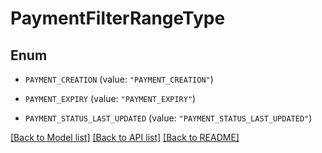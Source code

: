# PaymentFilterRangeType

## Enum


* `PAYMENT_CREATION` (value: `"PAYMENT_CREATION"`)

* `PAYMENT_EXPIRY` (value: `"PAYMENT_EXPIRY"`)

* `PAYMENT_STATUS_LAST_UPDATED` (value: `"PAYMENT_STATUS_LAST_UPDATED"`)


[[Back to Model list]](../README.md#documentation-for-models) [[Back to API list]](../README.md#documentation-for-api-endpoints) [[Back to README]](../README.md)


